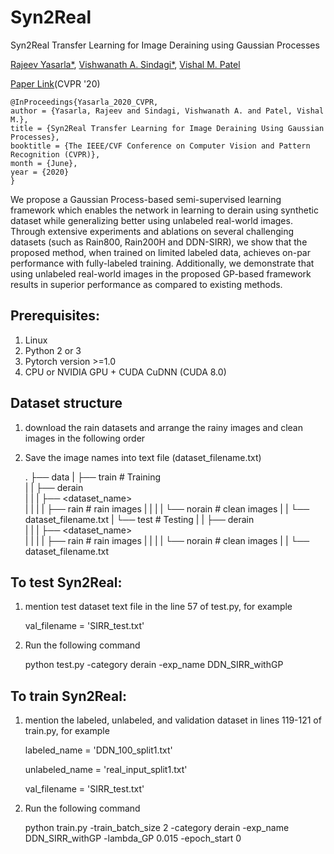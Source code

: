 # Syn2Real
Syn2Real Transfer Learning for Image Deraining using Gaussian Processes

[Rajeev Yasarla*](https://sites.google.com/view/rajeevyasarla/home), [Vishwanath A. Sindagi*](https://www.vishwanathsindagi.com/), [Vishal M. Patel](https://engineering.jhu.edu/ece/faculty/vishal-m-patel/)

[Paper Link](http://openaccess.thecvf.com/content_CVPR_2020/papers/Yasarla_Syn2Real_Transfer_Learning_for_Image_Deraining_Using_Gaussian_Processes_CVPR_2020_paper.pdf)(CVPR '20)

    @InProceedings{Yasarla_2020_CVPR,
    author = {Yasarla, Rajeev and Sindagi, Vishwanath A. and Patel, Vishal M.},
    title = {Syn2Real Transfer Learning for Image Deraining Using Gaussian Processes},
    booktitle = {The IEEE/CVF Conference on Computer Vision and Pattern Recognition (CVPR)},
    month = {June},
    year = {2020}
    }
We propose a Gaussian Process-based semi-supervised learning framework which enables the network in learning to derain using synthetic dataset while generalizing better using  unlabeled real-world images. Through extensive experiments and ablations on several challenging datasets (such as Rain800, Rain200H and DDN-SIRR), we show that the proposed method, when trained on limited labeled data, achieves on-par performance with fully-labeled training. Additionally, we demonstrate that using unlabeled real-world images in the proposed GP-based framework results in superior performance as compared to existing methods.

## Prerequisites:
1. Linux
2. Python 2 or 3
3. Pytorch version >=1.0
4. CPU or NVIDIA GPU + CUDA CuDNN (CUDA 8.0)

## Dataset structure
1. download the rain datasets and arrange the rainy images and clean images in the following order
2. Save the image names into text file (dataset_filename.txt)

   .
    ├── data 
    |   ├── train # Training    
    |   |   ├── derain         
    |   |   |   ├── <dataset_name>              
    |   |   |   |   ├── rain              # rain images 
    |   |   |   |   └── norain            # clean images
    |   |   └── dataset_filename.txt
    |   └── test  # Testing
    |   |   ├── derain         
    |   |   |   ├── <dataset_name>              
    |   |   |   |   ├── rain              # rain images 
    |   |   |   |   └── norain            # clean images
    |   |   └── dataset_filename.txt

## To test Syn2Real:
1. mention test dataset text file in the line 57 of test.py, for example
    
    val_filename = 'SIRR_test.txt'
    
2. Run the following command
    
    python test.py -category derain -exp_name DDN_SIRR_withGP

## To train Syn2Real:
1. mention the labeled, unlabeled, and validation dataset in lines 119-121 of train.py, for example
    
    labeled_name = 'DDN_100_split1.txt'
    
    unlabeled_name = 'real_input_split1.txt'
    
    val_filename = 'SIRR_test.txt'
    
2. Run the following command
    
    python train.py  -train_batch_size 2  -category derain -exp_name DDN_SIRR_withGP  -lambda_GP 0.015 -epoch_start 0
